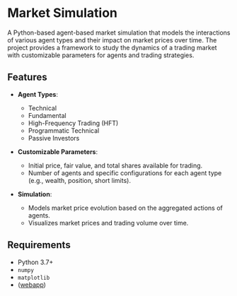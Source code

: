 # Market Simulation

A Python-based agent-based market simulation that models the interactions of various agent types and their impact on market prices over time. The project provides a framework to study the dynamics of a trading market with customizable parameters for agents and trading strategies.

## Features

- **Agent Types**:
  - Technical
  - Fundamental
  - High-Frequency Trading (HFT)
  - Programmatic Technical
  - Passive Investors

- **Customizable Parameters**:
  - Initial price, fair value, and total shares available for trading.
  - Number of agents and specific configurations for each agent type (e.g., wealth, position, short limits).

- **Simulation**:
  - Models market price evolution based on the aggregated actions of agents.
  - Visualizes market prices and trading volume over time.

## Requirements

- Python 3.7+
- `numpy`
- `matplotlib`
- ([webapp](https://qchftbot.streamlit.app/))

